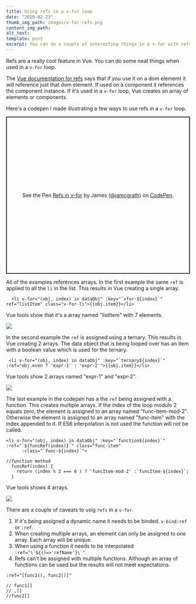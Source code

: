 ```yaml
---
title: Using refs in a v-for loop
date: "2020-02-23"
thumb_img_path: images/v-for-refs.png
content_img_path:
alt_text:
template: post
excerpt: You can do a couple of interesting things in a v-for with refs in vue
---
```


Refs are a really cool feature in Vue. You can do some neat things when used in a `v-for` loop.

The <a href="https://vuejs.org/v2/api/#ref">Vue documentation for refs</a> says that if you use it on a dom elememt it will reference just that dom element. If used on a component it references the component instance. If it's used in a `v-for` loop, Vue creates an array of elements or components.

Here's a codepen I made illustrating a few ways to use refs in a `v-for` loop.

<p class="codepen" data-height="429" data-theme-id="32872" data-default-tab="result" data-user="jamcgrath" data-slug-hash="vYOLpdY" style="height: 429px; box-sizing: border-box; display: flex; align-items: center; justify-content: center; border: 2px solid; margin: 1em 0; padding: 1em;" data-pen-title="Refs in v-for">
  <span>See the Pen <a href="https://codepen.io/jamcgrath/pen/vYOLpdY">
  Refs in v-for</a> by James (<a href="https://codepen.io/jamcgrath">@jamcgrath</a>)
  on <a href="https://codepen.io">CodePen</a>.</span>
</p>
<script async src="https://static.codepen.io/assets/embed/ei.js"></script>

All of the examples references arrays. In the first example the same `ref` is applied to all the `li` in the list. This results in Vue creating a single array.

```
  <li v-for="(obj, index) in dataObj" :key="`vfor-${index}`" ref="listItem" class="v-for-li">{{obj.item}}</li>
```

Vue tools show that it's a array named "listItem" with 7 elements.

<img src="images/v-for-ref-single-array.png" />

In the second example the `ref` is assigned using a ternary. This results in Vue creating 2 arrays. The data object that is being looped over has an item with a boolean value which is used for the ternary.

```
 <li v-for="(obj, index) in dataObj" :key="`ternary${index}`" :ref="obj.even ? 'expr-1' : 'expr-2'">{{obj.item}}</li>
```

Vue tools show 2 arrays named "expr-1" and "expr-2".

<img src="images/v-for-ref-ternary.png" />

The last example in the codepen has a the `ref` being assigned with a function. This creates multiple arrays. If the index of the loop modulo 2 equals zero, the element is assigned to an array named "func-item-mod-2". Otherwise the element is assigned to an array named "func-item" with the index appended to it. If ES6 interpolation is not used the function will not be called.

```
<li v-for="(obj, index) in dataObj" :key="`function${index}`" :ref="`${funcRef(index)}`" class="func-item"
      :class="`func-${index}`">

//function method
  funcRef(index) {
    return (index % 2 === 0 ) ? 'funcItem-mod-2' :`funcItem-${index}`;
  }
```

Vue tools shows 4 arrays.

<img src="images/v-for-ref-function.png" />

There are a couple of caveats to usig `refs` in a `v-for`.

1. If it's being assigned a dynamic name it needs to be binded. `v-bind:ref` or `:ref`.
2. When creating multiple arrays, an element can only be assigned to one array. Each array will be unique.
3. When using a function it needs to be interpolated `` :ref="\`${()=>'refName'}\`" ``.
4. Refs can't be assigned with multiple functions. Although an array of functions can be used but the results will not meet expectations.

```
:ref="[func1(), func2()]"

// func1[]
// ,[]
//func2[]

```
